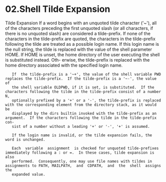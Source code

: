 # 02.Shell Tilde Expansion 

   Tilde Expansion
       If  a  word  begins with an unquoted tilde character ('~'), all of the characters preceding the first unquoted slash (or all characters, if
       there is no unquoted slash) are considered a tilde-prefix.  If none of the characters in the tilde-prefix are quoted, the characters in the
       tilde-prefix  following  the tilde are treated as a possible login name.  If this login name is the null string, the tilde is replaced with
       the value of the shell parameter HOME.  If HOME is unset, the home directory of the user executing the shell is substituted instead.   Oth-
       erwise, the tilde-prefix is replaced with the home directory associated with the specified login name.

       If  the tilde-prefix is a '~+', the value of the shell variable PWD replaces the tilde-prefix.  If the tilde-prefix is a '~-', the value of
       the shell variable OLDPWD, if it is set, is substituted.  If the characters following the tilde in the tilde-prefix consist of a number  N,
       optionally prefixed by a '+' or a '-', the tilde-prefix is replaced with the corresponding element from the directory stack, as it would be
       displayed by the dirs builtin invoked with the tilde-prefix as an argument.  If the characters following the tilde in the tilde-prefix con-
       sist of a number without a leading '+' or '-', '+' is assumed.

       If the login name is invalid, or the tilde expansion fails, the word is unchanged.

       Each  variable  assignment  is checked for unquoted tilde-prefixes immediately following a : or =.  In these cases, tilde expansion is also
       performed.  Consequently, one may use file names with tildes in assignments to PATH, MAILPATH,  and  CDPATH,  and  the  shell  assigns  the
       expanded value.

